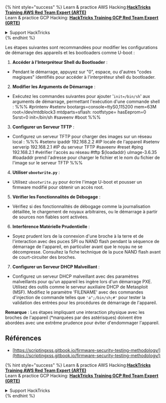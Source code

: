 {% hint style="success" %}
Learn & practice AWS Hacking:<img src="/.gitbook/assets/arte.png" alt="" data-size="line">[**HackTricks Training AWS Red Team Expert (ARTE)**](https://training.hacktricks.xyz/courses/arte)<img src="/.gitbook/assets/arte.png" alt="" data-size="line">\
Learn & practice GCP Hacking: <img src="/.gitbook/assets/grte.png" alt="" data-size="line">[**HackTricks Training GCP Red Team Expert (GRTE)**<img src="/.gitbook/assets/grte.png" alt="" data-size="line">](https://training.hacktricks.xyz/courses/grte)

<details>

<summary>Support HackTricks</summary>

* Check the [**subscription plans**](https://github.com/sponsors/carlospolop)!
* **Join the** 💬 [**Discord group**](https://discord.gg/hRep4RUj7f) or the [**telegram group**](https://t.me/peass) or **follow** us on **Twitter** 🐦 [**@hacktricks\_live**](https://twitter.com/hacktricks\_live)**.**
* **Share hacking tricks by submitting PRs to the** [**HackTricks**](https://github.com/carlospolop/hacktricks) and [**HackTricks Cloud**](https://github.com/carlospolop/hacktricks-cloud) github repos.

</details>
{% endhint %}

Les étapes suivantes sont recommandées pour modifier les configurations de démarrage des appareils et les bootloaders comme U-boot :

1. **Accéder à l'Interpréteur Shell du Bootloader** :
- Pendant le démarrage, appuyez sur "0", espace, ou d'autres "codes magiques" identifiés pour accéder à l'interpréteur shell du bootloader.

2. **Modifier les Arguments de Démarrage** :
- Exécutez les commandes suivantes pour ajouter '`init=/bin/sh`' aux arguments de démarrage, permettant l'exécution d'une commande shell :
%%%
#printenv
#setenv bootargs=console=ttyS0,115200 mem=63M root=/dev/mtdblock3 mtdparts=sflash:<partitiionInfo> rootfstype=<fstype> hasEeprom=0 5srst=0 init=/bin/sh
#saveenv
#boot
%%%

3. **Configurer un Serveur TFTP** :
- Configurez un serveur TFTP pour charger des images sur un réseau local :
%%%
#setenv ipaddr 192.168.2.2 #IP locale de l'appareil
#setenv serverip 192.168.2.1 #IP du serveur TFTP
#saveenv
#reset
#ping 192.168.2.1 #vérifier l'accès au réseau
#tftp ${loadaddr} uImage-3.6.35 #loadaddr prend l'adresse pour charger le fichier et le nom du fichier de l'image sur le serveur TFTP
%%%

4. **Utiliser `ubootwrite.py`** :
- Utilisez `ubootwrite.py` pour écrire l'image U-boot et pousser un firmware modifié pour obtenir un accès root.

5. **Vérifier les Fonctionnalités de Débogage** :
- Vérifiez si des fonctionnalités de débogage comme la journalisation détaillée, le chargement de noyaux arbitraires, ou le démarrage à partir de sources non fiables sont activées.

6. **Interférence Matérielle Prudentielle** :
- Soyez prudent lors de la connexion d'une broche à la terre et de l'interaction avec des puces SPI ou NAND flash pendant la séquence de démarrage de l'appareil, en particulier avant que le noyau ne se décompresse. Consultez la fiche technique de la puce NAND flash avant de court-circuiter des broches.

7. **Configurer un Serveur DHCP Malveillant** :
- Configurez un serveur DHCP malveillant avec des paramètres malveillants pour qu'un appareil les ingère lors d'un démarrage PXE. Utilisez des outils comme le serveur auxiliaire DHCP de Metasploit (MSF). Modifiez le paramètre 'FILENAME' avec des commandes d'injection de commande telles que `'a";/bin/sh;#'` pour tester la validation des entrées pour les procédures de démarrage de l'appareil.

**Remarque** : Les étapes impliquant une interaction physique avec les broches de l'appareil (*marquées par des astérisques) doivent être abordées avec une extrême prudence pour éviter d'endommager l'appareil.


## Références
* [https://scriptingxss.gitbook.io/firmware-security-testing-methodology/](https://scriptingxss.gitbook.io/firmware-security-testing-methodology/)


{% hint style="success" %}
Learn & practice AWS Hacking:<img src="/.gitbook/assets/arte.png" alt="" data-size="line">[**HackTricks Training AWS Red Team Expert (ARTE)**](https://training.hacktricks.xyz/courses/arte)<img src="/.gitbook/assets/arte.png" alt="" data-size="line">\
Learn & practice GCP Hacking: <img src="/.gitbook/assets/grte.png" alt="" data-size="line">[**HackTricks Training GCP Red Team Expert (GRTE)**<img src="/.gitbook/assets/grte.png" alt="" data-size="line">](https://training.hacktricks.xyz/courses/grte)

<details>

<summary>Support HackTricks</summary>

* Check the [**subscription plans**](https://github.com/sponsors/carlospolop)!
* **Join the** 💬 [**Discord group**](https://discord.gg/hRep4RUj7f) or the [**telegram group**](https://t.me/peass) or **follow** us on **Twitter** 🐦 [**@hacktricks\_live**](https://twitter.com/hacktricks\_live)**.**
* **Share hacking tricks by submitting PRs to the** [**HackTricks**](https://github.com/carlospolop/hacktricks) and [**HackTricks Cloud**](https://github.com/carlospolop/hacktricks-cloud) github repos.

</details>
{% endhint %}
